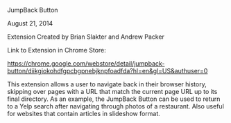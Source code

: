 JumpBack Button

August 21, 2014

Extension Created by Brian Slakter and Andrew Packer

Link to Extension in Chrome Store:

https://chrome.google.com/webstore/detail/jumpback-button/diikgjokohdfgpcbgpnebjknpfoadfda?hl=en&gl=US&authuser=0

This extension allows a user to navigate back in their browser history,
skipping over pages with a URL that match the current page URL up to its
final directory. As an example, the JumpBack Button can be used to
return to a Yelp search after navigating through photos of a restaurant.
 Also useful for websites that contain articles in slideshow format.
